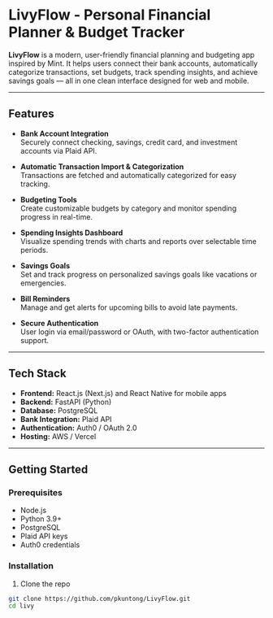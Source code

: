 # LivyFlow - Personal Financial Planner & Budget Tracker

**LivyFlow** is a modern, user-friendly financial planning and budgeting app inspired by Mint. It helps users connect their bank accounts, automatically categorize transactions, set budgets, track spending insights, and achieve savings goals — all in one clean interface designed for web and mobile.

---

## Features

- **Bank Account Integration**  
  Securely connect checking, savings, credit card, and investment accounts via Plaid API.

- **Automatic Transaction Import & Categorization**  
  Transactions are fetched and automatically categorized for easy tracking.

- **Budgeting Tools**  
  Create customizable budgets by category and monitor spending progress in real-time.

- **Spending Insights Dashboard**  
  Visualize spending trends with charts and reports over selectable time periods.

- **Savings Goals**  
  Set and track progress on personalized savings goals like vacations or emergencies.

- **Bill Reminders**  
  Manage and get alerts for upcoming bills to avoid late payments.

- **Secure Authentication**  
  User login via email/password or OAuth, with two-factor authentication support.

---

## Tech Stack

- **Frontend:** React.js (Next.js) and React Native for mobile apps  
- **Backend:** FastAPI (Python)  
- **Database:** PostgreSQL  
- **Bank Integration:** Plaid API  
- **Authentication:** Auth0 / OAuth 2.0  
- **Hosting:** AWS / Vercel

---

## Getting Started

### Prerequisites

- Node.js  
- Python 3.9+  
- PostgreSQL  
- Plaid API keys  
- Auth0 credentials

### Installation

1. Clone the repo  
```bash
git clone https://github.com/pkuntong/LivyFlow.git
cd livy
